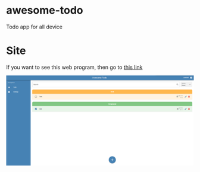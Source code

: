 # awesome-todo
Todo app for all device
 
# Site
If you want to see this web program, then go to [this link](https://bodamat.github.io/My-ToDo-preview/#/auth)

![preview](preview.png)
